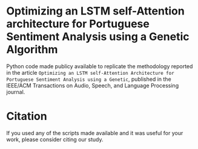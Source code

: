 # Optimizing an LSTM self-Attention architecture for Portuguese Sentiment Analysis using a Genetic Algorithm
Python code made publicy available to replicate the methodology reported in the article `Optimizing an LSTM self-Attention Architecture for Portuguese Sentiment Analysis using a Genetic`, published in the IEEE/ACM Transactions on Audio, Speech, and Language Processing journal.

# Citation
If you used any of the scripts made available and it was useful for your work, please consider citing our study.

<citation-here>
